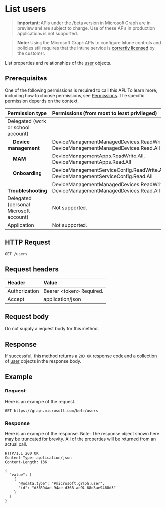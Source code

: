 # List users

> **Important:** APIs under the /beta version in Microsoft Graph are in preview and are subject to change. Use of these APIs in production applications is not supported.

> **Note:** Using the Microsoft Graph APIs to configure Intune controls and policies still requires that the Intune service is [correctly licensed](https://go.microsoft.com/fwlink/?linkid=839381) by the customer.

List properties and relationships of the [user](../resources/intune_shared_user.md) objects.

## Prerequisites

One of the following permissions is required to call this API. To learn more, including how to choose permissions, see [Permissions](/graph/permissions_reference).  The specific permission depends on the context.

|Permission type|Permissions (from most to least privileged)|
|:---|:---|
|Delegated (work or school account)||
| &nbsp; &nbsp; **Device management** | DeviceManagementManagedDevices.ReadWrite.All, DeviceManagementManagedDevices.Read.All |
| &nbsp; &nbsp; **MAM** | DeviceManagementApps.ReadWrite.All, DeviceManagementApps.Read.All |
| &nbsp; &nbsp; **Onboarding** | DeviceManagementServiceConfig.ReadWrite.All, DeviceManagementServiceConfig.Read.All |
| &nbsp; &nbsp; **Troubleshooting** | DeviceManagementManagedDevices.ReadWrite.All, DeviceManagementManagedDevices.Read.All |
|Delegated (personal Microsoft account)|Not supported.|
|Application|Not supported.|

## HTTP Request

<!-- {
  "blockType": "ignored"
}
-->
``` http
GET /users
```

## Request headers

|Header|Value|
|:---|:---|
|Authorization|Bearer &lt;token&gt; Required.|
|Accept|application/json|

## Request body

Do not supply a request body for this method.

## Response

If successful, this method returns a `200 OK` response code and a collection of [user](../resources/intune_shared_user.md) objects in the response body.

## Example

### Request

Here is an example of the request.

``` http
GET https://graph.microsoft.com/beta/users
```

### Response

Here is an example of the response. Note: The response object shown here may be truncated for brevity. All of the properties will be returned from an actual call.

``` http
HTTP/1.1 200 OK
Content-Type: application/json
Content-Length: 136

{
  "value": [
    {
      "@odata.type": "#microsoft.graph.user",
      "id": "d36894ae-94ae-d368-ae94-68d3ae9468d3"
    }
  ]
}
```



